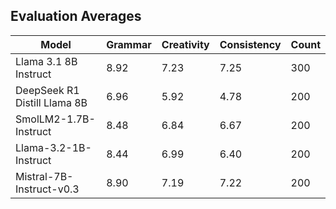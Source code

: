 ## Evaluation Averages
| Model | Grammar | Creativity | Consistency | Count |
|-------|---------|------------|-------------|-------|
| Llama 3.1 8B Instruct | 8.92 | 7.23 | 7.25 | 300 |
| DeepSeek R1 Distill Llama 8B | 6.96 | 5.92 | 4.78 | 200 |
| SmolLM2-1.7B-Instruct | 8.48 | 6.84 | 6.67 | 200 |
| Llama-3.2-1B-Instruct | 8.44 | 6.99 | 6.40 | 200 |
| Mistral-7B-Instruct-v0.3   | 8.90 | 7.19 | 7.22 | 200 |

